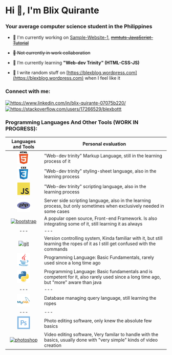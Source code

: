<h1>Hi 👋, I'm Blix Quirante</h1>
<h3>Your average computer science student in the Philippines</h3>

- 🔭 I'm currently working on [Sample-Website-1](https://github.com/BlexBOTTT/Sample-Website-1), [~~mmtuts-JavaScript-Tutorial~~](https://github.com/BlexBOTTT/mmtuts-JavaScript-Tutorial)

- ~~👯 Not currently in work collaboration~~

- 🌱 I’m currently learning **"Web-dev Trinity" (HTML-CSS-JS)**

- 📝 I write random stuff on [https://blexblog.wordpress.com](https://blexblog.wordpress.com) when I feel like it

<h3 align="left">Connect with me:</h3>
<p align="left">
<a href="https://www.linkedin.com/in/blix-quirante-07075b220/" target="blank"><img align="center" src="https://raw.githubusercontent.com/rahuldkjain/github-profile-readme-generator/master/src/images/icons/Social/linked-in-alt.svg" alt="https://www.linkedin.com/in/blix-quirante-07075b220/" height="30" width="40" /></a>
<a href="https://stackoverflow.com/users/17266529/blexbottt" target="blank"><img align="center" src="https://raw.githubusercontent.com/rahuldkjain/github-profile-readme-generator/master/src/images/icons/Social/stack-overflow.svg" alt="https://stackoverflow.com/users/17266529/blexbottt" height="30" width="40" /></a>
</p>

<h3 align="left">Programming Languages And Other Tools (WORK IN PROGRESS): </h3>

| Languages and Tools | Personal evaluation|
| :---: | --- |
| <a href="https://www.w3.org/html/" target="_blank" rel="noreferrer"> <img src="https://raw.githubusercontent.com/devicons/devicon/master/icons/html5/html5-original-wordmark.svg" alt="html5" width="40" height="40"/> </a> | "Web-dev trinity" Markup Language, still in the learning process of it |
| <a href="https://www.w3schools.com/css/" target="_blank" rel="noreferrer"> <img src="https://raw.githubusercontent.com/devicons/devicon/master/icons/css3/css3-original-wordmark.svg" alt="css3" width="40" height="40"/> </a> | "Web-dev trinity" styling-sheet language, also in the learning process |
| <a href="https://developer.mozilla.org/en-US/docs/Web/JavaScript" target="_blank" rel="noreferrer"> <img src="https://raw.githubusercontent.com/devicons/devicon/master/icons/javascript/javascript-original.svg" alt="javascript" width="40" height="40"/> </a> | "Web-dev trinity" scripting language, also in the learning process |
| <a href="https://www.php.net" target="_blank" rel="noreferrer"> <img src="https://raw.githubusercontent.com/devicons/devicon/master/icons/php/php-original.svg" alt="php" width="40" height="40"/> </a>| Server side scripting language, also in the learning process, but only sometimes when exclusively needed in some cases |
| <a href="https://getbootstrap.com" target="_blank" rel="noreferrer"> <img src="https://cdn.jsdelivr.net/gh/devicons/devicon/icons/bootstrap/bootstrap-original.svg" alt="bootstrap" width="40" height="40"/> </a>| A popular open source, Front-end Framework. Is also integrating some of it, still learning it as always|
| --- | --- |
| <a href="https://git-scm.com/" target="_blank" rel="noreferrer"> <img src="https://www.vectorlogo.zone/logos/git-scm/git-scm-icon.svg" alt="git" width="40" height="40"/> </a> | Version controlling system, Kinda familiar with it, but still learning the ropes of it as I still get confused with the commands |
| <a href="https://www.java.com" target="_blank" rel="noreferrer"> <img src="https://raw.githubusercontent.com/devicons/devicon/master/icons/java/java-original.svg" alt="java" width="40" height="40"/> </a>| Programming Language: Basic Fundamentals, rarely used since a long time ago |
| <a href="https://www.python.org" target="_blank" rel="noreferrer"> <img src="https://raw.githubusercontent.com/devicons/devicon/master/icons/python/python-original.svg" alt="python" width="40" height="40"/> </a> | Programming Language: Basic fundamentals and is competent for it, also rarely used since a long time ago, but "more" aware than java |
| --- | --- |
| <a href="https://www.mysql.com/" target="_blank" rel="noreferrer"> <img src="https://raw.githubusercontent.com/devicons/devicon/master/icons/mysql/mysql-original-wordmark.svg" alt="mysql" width="40" height="40"/> </a> | Database managing query language, still learning the ropes |
| --- | --- |
| <a href="https://www.photoshop.com/en" target="_blank" rel="noreferrer"> <img src="https://raw.githubusercontent.com/devicons/devicon/master/icons/photoshop/photoshop-line.svg" alt="photoshop" width="40" height="40"/> </a> | Photo editing software, only knew the absolute few basics |
| <a href="https://www.photoshop.com/en" target="_blank" rel="noreferrer"> <img src="https://cdn.jsdelivr.net/gh/devicons/devicon/icons/premierepro/premierepro-original.svg" alt="photoshop" width="40" height="40"/> </a> | Video editing software, Very familar to handle with the basics, usually done with "very simple" kinds of video creation |

